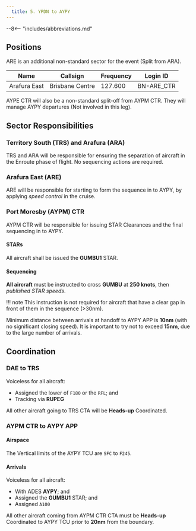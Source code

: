 ```yaml
---
  title: 5. YPDN to AYPY
---
```


--8<-- "includes/abbreviations.md"

## Positions
ARE is an additional non-standard sector for the event (Split from ARA).

| Name | Callsign | Frequency | Login ID |
| ---- | -------- | --------- | -------- |
| Arafura East | Brisbane Centre | 127.600 | BN-ARE_CTR |

AYPE CTR will also be a non-standard split-off from AYPM CTR. They will manage AYPY departures (Not involved in this leg).

## Sector Responsibilities
### Territory South (TRS) and Arafura (ARA)
TRS and ARA will be responsible for ensuring the separation of aircraft in the Enroute phase of flight. No sequencing actions are required.

### Arafura East (ARE)
ARE will be responsible for starting to form the sequence in to AYPY, by applying *speed control* in the cruise.

### Port Moresby (AYPM) CTR
AYPM CTR will be responsible for issuing STAR Clearances and the final sequencing in to AYPY.

#### STARs
All aircraft shall be issued the **GUMBU1** STAR.  

#### Sequencing
**All aircraft** must be instructed to cross **GUMBU** at **250 knots**, then *published STAR speeds*.

!!! note
    This instruction is not required for aircraft that have a clear gap in front of them in the sequence (>30nm).

Minimum distance between arrivals at handoff to AYPY APP is **10nm** (with no significant closing speed). It is important to try not to exceed **15nm**, due to the large number of arrivals.

## Coordination
### DAE to TRS
Voiceless for all aircraft:

- Assigned the lower of `F180` or the `RFL`; and  
- Tracking via **RUPEG**

All other aircraft going to TRS CTA will be **Heads-up** Coordinated.

### AYPM CTR to AYPY APP
#### Airspace
The Vertical limits of the AYPY TCU are `SFC` to `F245`.

#### Arrivals
Voiceless for all aircraft:

- With ADES **AYPY**; and  
- Assigned the **GUMBU1** STAR; and  
- Assigned `A100`

All other aircraft coming from AYPM CTR CTA must be **Heads-up** Coordinated to AYPY TCU prior to **20nm** from the boundary.
